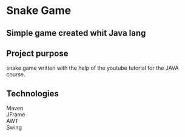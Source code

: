 
# Snake Game
## Simple game created whit Java lang
## Project purpose 
snake game written with the help of the youtube tutorial for the JAVA course.<br >
## Technologies
Maven <br >
JFrame <br >
AWT <br >
Swing <br >

